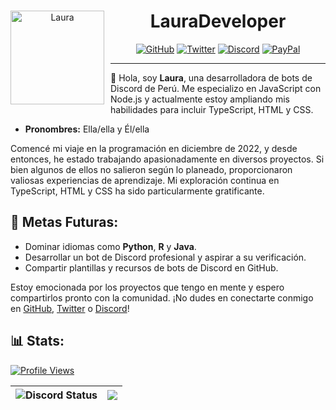 

<div align="center">
  <img width="150" height="150" align="left" style="float: left; margin: 0 10px 0 0;" alt="Laura" src="https://avatars.githubusercontent.com/u/79017590?v=4">

# LauraDeveloper

[![GitHub](https://img.shields.io/badge/-Github-000000?style=flat-square&labelColor=000000&logo=Github&logoColor=white&link=https://github.com/LauraDev)](https://github.com/LauraDev)
[![Twitter](https://img.shields.io/badge/-Twitter-000000?style=flat-square&labelColor=000000&logo=twitter&logoColor=1da1f2&link=https://twitter.com/LauraDev)](https://twitter.com/LauraDev)
[![Discord](https://img.shields.io/badge/-Discord-000000?style=flat-square&labelColor=000000&logo=discord&logoColor=5568f2&link=https://discord.com/users/1162006995700826195)](https://discord.com/users/1162006995700826195)
[![PayPal](https://img.shields.io/badge/-PayPal-000000?style=flat-square&labelColor=000000&logo=paypal&logoColor=white&link=https://paypal.me/LauraDeveloper)](https://paypal.me/LauraDeveloper)
</div>

---

👋 Hola, soy **Laura**, una desarrolladora de bots de Discord de Perú. Me especializo en JavaScript con Node.js y actualmente estoy ampliando mis habilidades para incluir TypeScript, HTML y CSS.

- **Pronombres:** Ella/ella y Él/ella

Comencé mi viaje en la programación en diciembre de 2022, y desde entonces, he estado trabajando apasionadamente en diversos proyectos. Si bien algunos de ellos no salieron según lo planeado, proporcionaron valiosas experiencias de aprendizaje. Mi exploración continua en TypeScript, HTML y CSS ha sido particularmente gratificante.

<h2>📝 Metas Futuras:</h2>

- Dominar idiomas como **Python**, **R** y **Java**.
- Desarrollar un bot de Discord profesional y aspirar a su verificación.
- Compartir plantillas y recursos de bots de Discord en GitHub.

Estoy emocionada por los proyectos que tengo en mente y espero compartirlos pronto con la comunidad. ¡No dudes en conectarte conmigo en [GitHub](https://github.com/nobody-do), [Twitter](https://twitter.com/LauraDev) o [Discord](https://discord.com/users/1198620810898849822)!
  
<h2>📊 Stats:</h2>

<a href="https://github.com/Mateo-tem"><img src="https://komarev.com/ghpvc/?username=Mateo-tem" alt="Profile Views"/></a>

| <img alt="Discord Status" src="https://lanyard.cnrad.dev/api/1198620810898849822"> | <img src="https://github-readme-stats.vercel.app/api?username=nodoby-do&show_icons=true&theme=radical" /> |
|--------------------------------------------------------------------------------------------------------------|------------------------------------------------------------------------------------------------------------|
